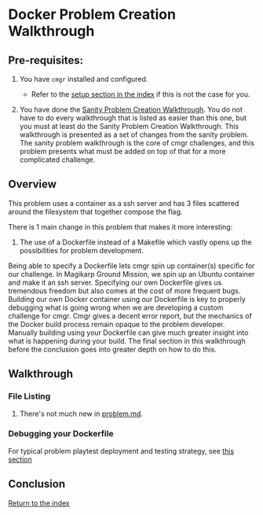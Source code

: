 # Docker Problem Creation Walkthrough


## Pre-requisites:

1. You have `cmgr` installed and configured.
    - Refer to the [setup section in the index](/README.md#setup)
      if this is not the case for you.

2. You have done the [Sanity Problem Creation Walkthrough](/example-problems/sanity-static-flag/README.md).
   You do not have to do every walkthrough that is listed as easier than this
   one, but you must at least do the Sanity Problem Creation Walkthrough. 
   This walkthrough is presented as a set of changes from the sanity problem.
   The sanity problem walkthrough is the core of cmgr challenges, and this 
   problem presents what must be added on top of that for a more complicated
   challenge.



## Overview

This problem uses a container as a ssh server and has 3 files scattered around
the filesystem that together compose the flag.

There is 1 main change in this problem that makes it more interesting:

1. The use of a Dockerfile instead of a Makefile which vastly opens up the
   possibilities for problem development.

Being able to specify a Dockerfile lets cmgr spin up container(s) specific for
our challenge. In Magikarp Ground Mission, we spin up an Ubuntu container and
make it an ssh server. Specifying our own Dockerfile gives us tremendous
freedom but also comes at the cost of more frequent bugs. Building our own
Docker container using our Dockerfile is key to properly debugging what is
going wrong when we are developing a custom challenge for cmgr. Cmgr gives a
decent error report, but the mechanics of the Docker build process remain 
opaque to the problem developer. Manually building using your Dockerfile can
give much greater insight into what is happening during your build. The final
section in this walkthrough before the conclusion goes into greater depth on
how to do this.


## Walkthrough


### File Listing

1. There's not much new in 
   [problem.md](/example-problems/custom-ssh/problem.md).
   


### Debugging your Dockerfile

For typical problem playtest deployment and testing strategy, see 
[this section](/example-problems/sanity-static-flag#Deployment)



## Conclusion

[Return to the index](/README.md#walkthroughs)

